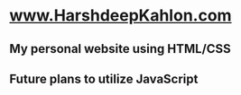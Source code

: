# www.HarshdeepKahlon.com

## My personal website using HTML/CSS

## Future plans to utilize JavaScript

